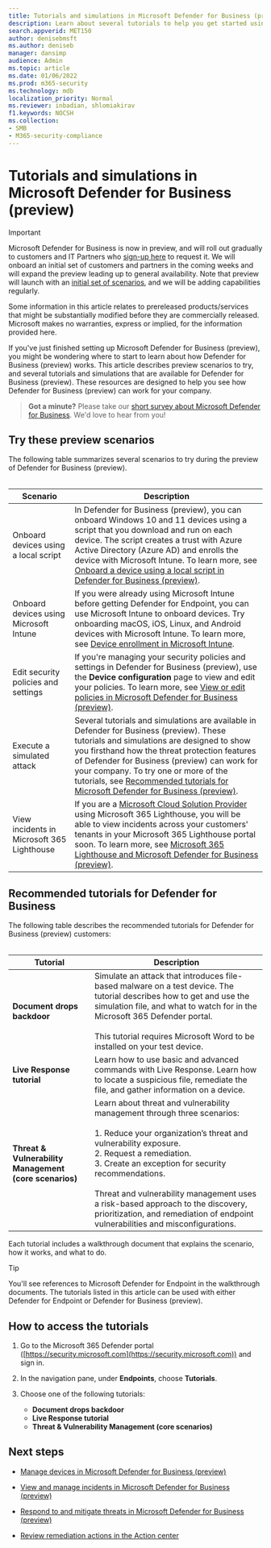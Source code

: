 ```yaml
---
title: Tutorials and simulations in Microsoft Defender for Business (preview)
description: Learn about several tutorials to help you get started using Defender for Business (preview)
search.appverid: MET150
author: denisebmsft
ms.author: deniseb
manager: dansimp 
audience: Admin
ms.topic: article
ms.date: 01/06/2022
ms.prod: m365-security
ms.technology: mdb
localization_priority: Normal
ms.reviewer: inbadian, shlomiakirav
f1.keywords: NOCSH 
ms.collection: 
- SMB
- M365-security-compliance
---
```


# Tutorials and simulations in Microsoft Defender for Business (preview)

> [!IMPORTANT]
> Microsoft Defender for Business is now in preview, and will roll out gradually to customers and IT Partners who [sign-up here](https://aka.ms/mdb-preview) to request it. We will onboard an initial set of customers and partners in the coming weeks and will expand the preview leading up to general availability. Note that preview will launch with an [initial set of scenarios](#try-these-preview-scenarios), and we will be adding capabilities regularly.
> 
> Some information in this article relates to prereleased products/services that might be substantially modified before they are commercially released. Microsoft makes no warranties, express or implied, for the information provided here. 

If you've just finished setting up Microsoft Defender for Business (preview), you might be wondering where to start to learn about how Defender for Business (preview) works. This article describes preview scenarios to try, and several tutorials and simulations that are available for Defender for Business (preview). These resources are designed to help you see how Defender for Business (preview) can work for your company.

>
> **Got a minute?**
> Please take our <a href="https://microsoft.qualtrics.com/jfe/form/SV_0JPjTPHGEWTQr4y" target="_blank">short survey about Microsoft Defender for Business</a>. We'd love to hear from you!
>

## Try these preview scenarios

The following table summarizes several scenarios to try during the preview of Defender for Business (preview). 
<br/><br/>


| Scenario  | Description  |
|---------|---------|
| Onboard devices using a local script     | In Defender for Business (preview), you can onboard Windows 10 and 11 devices using a script that you download and run on each device. The script creates a trust with Azure Active Directory (Azure AD) and enrolls the device with Microsoft Intune. To learn more, see [Onboard a device using a local script in Defender for Business (preview)](mdb-onboard-devices.md#onboard-a-device-using-a-local-script-in-defender-for-business).         |
| Onboard devices using Microsoft Intune     | If you were already using Microsoft Intune before getting Defender for Endpoint, you can use Microsoft Intune to onboard devices. Try onboarding macOS, iOS, Linux, and Android devices with Microsoft Intune. To learn more, see [Device enrollment in Microsoft Intune](/mem/intune/enrollment/device-enrollment).        |
| Edit security policies and settings     | If you're managing your security policies and settings in Defender for Business (preview), use the **Device configuration** page to view and edit your policies. To learn more, see [View or edit policies in Microsoft Defender for Business (preview)](mdb-view-edit-policies.md).        |
| Execute a simulated attack   | Several tutorials and simulations are available in Defender for Business (preview). These tutorials and simulations are designed to show you firsthand how the threat protection features of Defender for Business (preview) can work for your company. To try one or more of the tutorials, see [Recommended tutorials for Microsoft Defender for Business (preview)](#recommended-tutorials-for-defender-for-business).         |
| View incidents in Microsoft 365 Lighthouse     | If you are a [Microsoft Cloud Solution Provider](/partner-center/enrolling-in-the-csp-program) using Microsoft 365 Lighthouse, you will be able to view incidents across your customers' tenants in your Microsoft 365 Lighthouse portal soon. To learn more, see [Microsoft 365 Lighthouse and Microsoft Defender for Business (preview)](mdb-lighthouse-integration.md).       |


## Recommended tutorials for Defender for Business

The following table describes the recommended tutorials for Defender for Business (preview) customers:
<br/><br/>


| Tutorial  | Description  |
|---------|---------|
| **Document drops backdoor**     | Simulate an attack that introduces file-based malware on a test device. The tutorial describes how to get and use the simulation file, and what to watch for in the Microsoft 365 Defender portal. <br/><br/>This tutorial requires Microsoft Word to be installed on your test device.   |
| **Live Response tutorial**     | Learn how to use basic and advanced commands with Live Response. Learn how to locate a suspicious file, remediate the file, and gather information on a device.   |
| **Threat & Vulnerability Management (core scenarios)**     | Learn about threat and vulnerability management through three scenarios: <br/><br/>1. Reduce your organization’s threat and vulnerability exposure. <br/>2. Request a remediation. <br/>3. Create an exception for security recommendations. <br/><br/> Threat and vulnerability management uses a risk-based approach to the discovery, prioritization, and remediation of endpoint vulnerabilities and misconfigurations.      |

Each tutorial includes a walkthrough document that explains the scenario, how it works, and what to do.

> [!TIP]
> You'll see references to Microsoft Defender for Endpoint in the walkthrough documents. The tutorials listed in this article can be used with either Defender for Endpoint or Defender for Business (preview).

## How to access the tutorials

1. Go to the Microsoft 365 Defender portal ([https://security.microsoft.com](https://security.microsoft.com)) and sign in.

2. In the navigation pane, under **Endpoints**, choose **Tutorials**.

3. Choose one of the following tutorials:

   - **Document drops backdoor**
   - **Live Response tutorial**
   - **Threat & Vulnerability Management (core scenarios)**

## Next steps

- [Manage devices in Microsoft Defender for Business (preview)](mdb-manage-devices.md)

- [View and manage incidents in Microsoft Defender for Business (preview)](mdb-view-manage-incidents.md)

- [Respond to and mitigate threats in Microsoft Defender for Business (preview)](mdb-respond-mitigate-threats.md)

- [Review remediation actions in the Action center](mdb-review-remediation-actions.md)
